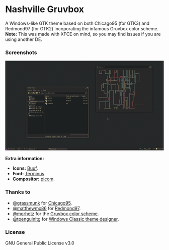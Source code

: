 # Nashville Gruvbox

A Windows-like GTK theme based on both Chicago95 (for GTK3) and Redmond97 (for GTK2) incoporating the infamous Gruvbox color scheme. 
**Note:** This was made with XFCE on mind, so you may find issues if you are using another DE.

### Screenshots

<p align="center">
	<img src="images/screenshot_1.png" alt="Screenshot 1"/>
	<figcaption>
		<b>Extra information: </b>
		<ul>
			<li><b>Icons:</b> <a href="https://www.gnome-look.org/p/1012512/">Buuf</a>.</li>
			<li><b>Font:</b> <a href="https://terminus-font.sourceforge.net/">Terminus</a>.</li>
			<li><b>Compositor:</b> <a href="https://github.com/yshui/picom">picom</a>.</li>
		</ul>
	</figcaption>
</p>

### Thanks to 

- [@grassmunk](https://github.com/grassmunk) for [Chicago95](https://github.com/grassmunk/Chicago95).
- [@matthewmx86](https://github.com/matthewmx86) for [Redmond97](https://github.com/matthewmx86/Redmond97).
- [@morhetz](https://github.com/morhetz) for the [Gruvbox color scheme](https://github.com/morhetz/gruvbox).
- [@tpenguinltg](https://github.com/tpenguinltg) for [Windows Classic theme designer](https://github.com/tpenguinltg/winclassic).

### License 
GNU General Public License v3.0

